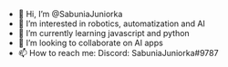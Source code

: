 - 👋 Hi, I’m @SabuniaJuniorka
- 👀 I’m interested in robotics, automatization and AI
- 🌱 I’m currently learning javascript and python
- 💞️ I’m looking to collaborate on AI apps
- 📫 How to reach me:
      Discord: SabuniaJuniorka#9787
